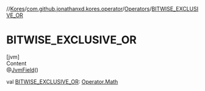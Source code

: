 //[Kores](../../index.md)/[com.github.jonathanxd.kores.operator](../index.md)/[Operators](index.md)/[BITWISE_EXCLUSIVE_OR](-b-i-t-w-i-s-e_-e-x-c-l-u-s-i-v-e_-o-r.md)



# BITWISE_EXCLUSIVE_OR  
[jvm]  
Content  
@[JvmField](https://kotlinlang.org/api/latest/jvm/stdlib/kotlin.jvm/-jvm-field/index.html)()  
  
val [BITWISE_EXCLUSIVE_OR](-b-i-t-w-i-s-e_-e-x-c-l-u-s-i-v-e_-o-r.md): [Operator.Math](../-operator/-math/index.md)  



